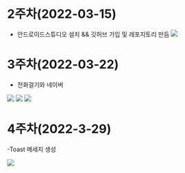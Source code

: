 # 2주차(2022-03-15)
- 안드로이드스튜디오 설치 && 깃허브 가입 및 레포지토리 만듬
<img width="" height="" src="./pic/2st_PNG.PNG"></img>

# 3주차(2022-03-22)
- 전화걸기와 네이버

<img width="" height="" src="./pic/3st_PNG.png"></img>
<img width="" height="" src="./pic/call_PNG.png"></img>
<img width="" height="" src="./pic/naver_PNG.png"></img>


# 4주차(2022-3-29)
-Toast 메세지 생성

<img width="" height="" src="./pic/4st_PNG.png"></img>

